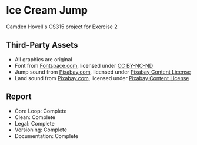 # Ice Cream Jump

Camden Hovell's CS315 project for Exercise 2

## Third-Party Assets

 - All graphics are original
 - Font from [Fontspace.com](https://www.fontspace.com/melted-font-f64133), licensed under [CC BY-NC-ND](https://creativecommons.org/licenses/by-nc-nd/4.0/)
 - Jump sound from [Pixabay.com](https://pixabay.com/sound-effects/slimejump-6913/), licensed under [Pixabay Content License](https://pixabay.com/service/terms/)
 - Land sound from [Pixabay.com](https://pixabay.com/sound-effects/walk-wet-86710/), licensed under [Pixabay Content License](https://pixabay.com/service/terms/)

## Report
 - Core Loop: Complete
 - Clean: Complete
 - Legal: Complete
 - Versioning: Complete
 - Documentation: Complete